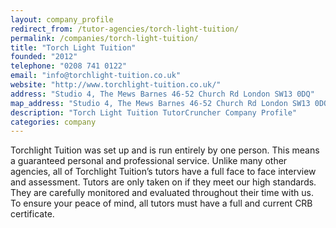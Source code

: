 ```yaml
---
layout: company_profile
redirect_from: /tutor-agencies/torch-light-tuition/
permalink: /companies/torch-light-tuition/
title: "Torch Light Tuition"
founded: "2012"
telephone: "0208 741 0122"
email: "info@torchlight-tuition.co.uk"
website: "http://www.torchlight-tuition.co.uk/"
address: "Studio 4, The Mews Barnes 46-52 Church Rd London SW13 0DQ"
map_address: "Studio 4, The Mews Barnes 46-52 Church Rd London SW13 0DQ, United Kingdom"
description: "Torch Light Tuition TutorCruncher Company Profile"
categories: company
---
```

Torchlight Tuition was set up and is run entirely by one person. This means a guaranteed personal and professional
service. Unlike many other agencies, all of Torchlight Tuition’s tutors have a full face to face interview and
assessment. Tutors are only taken on if they meet our high standards. They are carefully monitored and evaluated
throughout their time with us. To ensure your peace of mind, all tutors must have a full and current CRB certificate.
